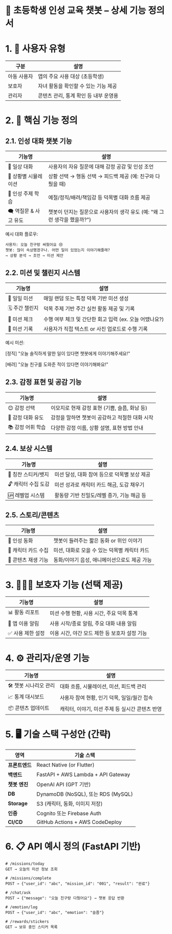 # 📄 초등학생 인성 교육 챗봇 – 상세 기능 정의서

# 1. 🧸 사용자 유형

| 구분        | 설명                                  |
| ----------- | ------------------------------------- |
| 아동 사용자 | 앱의 주요 사용 대상 (초등학생)        |
| 보호자      | 자녀 활동을 확인할 수 있는 기능 제공  |
| 관리자      | 콘텐츠 관리, 통계 확인 등 내부 운영용 |

# 2. 🧩 핵심 기능 정의

## 2.1. 인성 대화 챗봇 기능

| 기능명                | 설명                                                                     |
| --------------------- | ------------------------------------------------------------------------ |
| 💬 일상 대화          | 사용자의 자유 질문에 대해 감정 공감 및 인성 조언                         |
| 🧭 상황별 시뮬레이션  | 상황 선택 → 행동 선택 → 피드백 제공 (예: 친구와 다퉜을 때)               |
| 🎯 인성 주제 학습     | 예절/정직/배려/책임감 등 덕목별 대화 흐름 제공                           |
| 🗨️ 역질문 & 사고 유도 | 챗봇이 던지는 질문으로 사용자의 생각 유도 (예: "왜 그런 생각을 했을까?") |

예시 대화 플로우:

```
사용자: 오늘 친구랑 싸웠어요 😢
챗봇: 많이 속상했겠구나. 어떤 일이 있었는지 이야기해줄래?
→ 상황 분석 → 조언 → 미션 제안
```

## 2.2. 미션 및 챌린지 시스템

| 기능명         | 설명                                                    |
| -------------- | ------------------------------------------------------- |
| 📌 일일 미션   | 매일 랜덤 또는 특정 덕목 기반 미션 생성                 |
| 🗓️ 주간 챌린지 | 덕목 주제 기반 주간 실천 활동 제공 및 기록              |
| 🧭 미션 체크   | 수행 여부 체크 및 간단한 회고 입력 (ex. 오늘 어땠나요?) |
| 📸 미션 기록   | 사용자가 직접 텍스트 or 사진 업로드로 수행 기록         |

예시 미션:

[정직] "오늘 솔직하게 말한 일이 있다면 챗봇에게 이야기해주세요!"

[배려] "오늘 친구를 도와준 적이 있다면 이야기해봐요!"

## 2.3. 감정 표현 및 공감 기능

| 기능명            | 설명                                           |
| ----------------- | ---------------------------------------------- |
| 😊 감정 선택      | 이모지로 현재 감정 표현 (기쁨, 슬픔, 화남 등)  |
| 💬 감정 대화 유도 | 감정을 말하면 챗봇이 공감하고 적절한 대화 시작 |
| 📚 감정 어휘 학습 | 다양한 감정 이름, 상황 설명, 표현 방법 안내    |

## 2.4. 보상 시스템

| 기능명              | 설명                                         |
| ------------------- | -------------------------------------------- |
| 🏅 칭찬 스티커/뱃지 | 미션 달성, 대화 참여 등으로 덕목별 보상 제공 |
| 🔓 캐릭터 수집 도감 | 미션 성과로 캐릭터 카드 해금, 도감 채우기    |
| 🆙 레벨업 시스템    | 활동량 기반 친밀도/레벨 증가, 기능 해금 등   |

## 2.5. 스토리/콘텐츠

| 기능명              | 설명                                         |
| ------------------- | -------------------------------------------- |
| 📖 인성 동화        | 챗봇이 들려주는 짧은 동화 or 위인 이야기     |
| 🎴 캐릭터 카드 수집 | 미션, 대화로 모을 수 있는 덕목별 캐릭터 카드 |
| 🎥 콘텐츠 재생 기능 | 동화/이야기 음성, 애니메이션으로도 제공 가능 |

# 3. 🧑‍👩‍👧 보호자 기능 (선택 제공)

| 기능명            | 설명                                          |
| ----------------- | --------------------------------------------- |
| 📊 활동 리포트    | 미션 수행 현황, 사용 시간, 주요 덕목 통계     |
| 🔔 앱 이용 알림   | 사용 시작/종료 알림, 주요 대화 내용 알림      |
| ✅ 사용 제한 설정 | 이용 시간, 야간 모드 제한 등 보호자 설정 기능 |

# 4. ⚙️ 관리자/운영 기능

| 기능명                | 설명                                            |
| --------------------- | ----------------------------------------------- |
| 🛠️ 챗봇 시나리오 관리 | 대화 흐름, 시뮬레이션, 미션, 피드백 관리        |
| 📈 통계 대시보드      | 사용자 참여 현황, 인기 덕목, 일일/월간 접속     |
| 📦 콘텐츠 업데이트    | 캐릭터, 이야기, 미션 주제 등 실시간 콘텐츠 반영 |

# 5. 🖥️ 기술 스택 구성안 (간략)

| 영역           | 기술 스택                          |
| -------------- | ---------------------------------- |
| **프론트엔드** | React Native (or Flutter)          |
| **백엔드**     | FastAPI + AWS Lambda + API Gateway |
| **챗봇 엔진**  | OpenAI API (GPT 기반)              |
| **DB**         | DynamoDB (NoSQL), 또는 RDS (MySQL) |
| **Storage**    | S3 (캐릭터, 동화, 이미지 저장)     |
| **인증**       | Cognito 또는 Firebase Auth         |
| **CI/CD**      | GitHub Actions + AWS CodeDeploy    |

# 6. 📋 API 예시 정의 (FastAPI 기반)

```
# /missions/today
GET → 오늘의 미션 정보 조회

# /missions/complete
POST → {"user_id": "abc", "mission_id": "001", "result": "완료"}

# /chat/ask
POST → {"message": "오늘 친구랑 다퉜어요"} → 챗봇 응답 반환

# /emotion/log
POST → {"user_id": "abc", "emotion": "슬픔"}

# /rewards/stickers
GET → 보유 중인 스티커 목록

```
